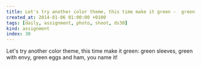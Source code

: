 ```yaml
---
title: Let's try another color theme, this time make it green -  green sleeves, green with envy, green eggs and ham, you name it!
created_at: 2014-01-06 01:00:00 +0100
tags: [daily, assignment, photo, shoot, ds30]
kind: assignment
index: 30
---
```


Let's try another color theme, this time make it green: green sleeves, green with envy, green eggs and ham, you name it!
